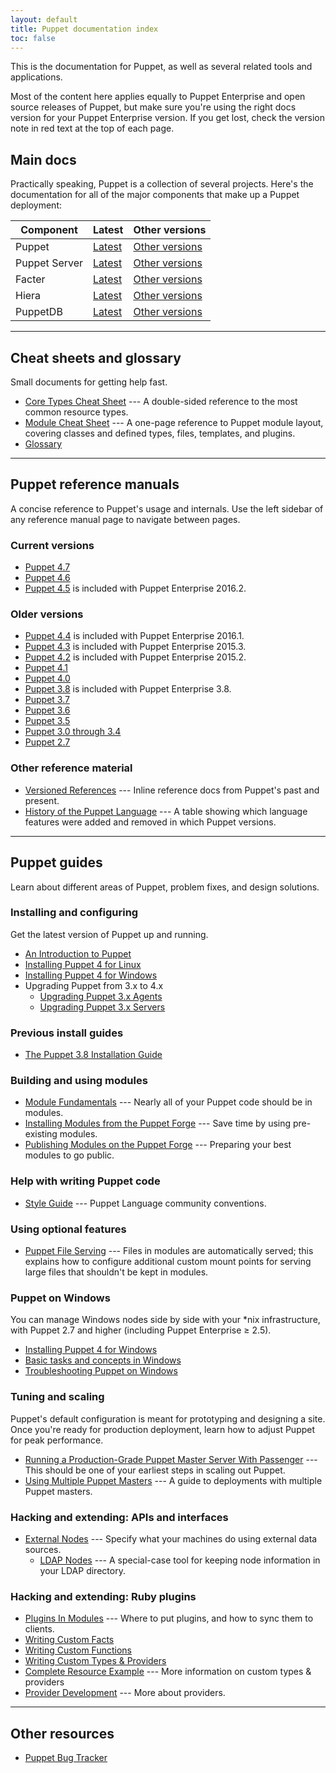 ```yaml
---
layout: default
title: Puppet documentation index
toc: false
---
```


This is the documentation for Puppet, as well as several related tools and applications.

Most of the content here applies equally to Puppet Enterprise and open source releases of Puppet, but make sure you're using the right docs version for your Puppet Enterprise version. If you get lost, check the version note in red text at the top of each page.

## Main docs


Practically speaking, Puppet is a collection of several projects. Here's the documentation for all of the major components that make up a Puppet deployment:

Component     | Latest                             | Other versions
--------------|------------------------------------|--------------------------------------------
Puppet        | [Latest](/puppet/latest/reference) | [Other versions](#puppet-reference-manuals)
Puppet Server | [Latest](/puppetserver/latest)     | [Other versions](/puppetserver)
Facter        | [Latest](/facter/latest)           | [Other versions](/facter)
Hiera         | [Latest](/hiera/latest)            | [Other versions](/hiera)
PuppetDB      | [Latest](/puppetdb/latest)         | [Other versions](/puppetdb)


* * *

## Cheat sheets and glossary


Small documents for getting help fast.

* [Core Types Cheat Sheet](/puppet_core_types_cheatsheet.pdf) --- A double-sided reference to the most common resource types.
* [Module Cheat Sheet](/module_cheat_sheet.pdf) --- A one-page reference to Puppet module layout, covering classes and defined types, files, templates, and plugins.
* [Glossary](/references/glossary.html)

* * *

## Puppet reference manuals

A concise reference to Puppet's usage and internals. Use the left sidebar of any reference manual page to navigate between pages.

### Current versions

* [Puppet 4.7](/puppet/4.7/reference)
* [Puppet 4.6](/puppet/4.6/reference)
* [Puppet 4.5](/puppet/4.5/reference) is included with Puppet Enterprise 2016.2.


### Older versions

* [Puppet 4.4](/puppet/4.4/reference) is included with Puppet Enterprise 2016.1.
* [Puppet 4.3](/puppet/4.3/reference) is included with Puppet Enterprise 2015.3.
* [Puppet 4.2](/puppet/4.2/reference) is included with Puppet Enterprise 2015.2.
* [Puppet 4.1](/puppet/4.1/reference)
* [Puppet 4.0](/puppet/4.0/reference)
* [Puppet 3.8](/puppet/3.8/reference) is included with Puppet Enterprise 3.8.
* [Puppet 3.7](/puppet/3.7/reference)
* [Puppet 3.6](/puppet/3.6/reference)
* [Puppet 3.5](/puppet/3.5/reference)
* [Puppet 3.0 through 3.4](/puppet/3/reference)
* [Puppet 2.7](/puppet/2.7/reference)

### Other reference material

* [Versioned References](/references/) --- Inline reference docs from Puppet's past and present.
* [History of the Puppet Language](/guides/language_history.html) --- A table showing which language features were added and removed in which Puppet versions.


* * *

## Puppet guides

Learn about different areas of Puppet, problem fixes, and design solutions.

### Installing and configuring

Get the latest version of Puppet up and running.

* [An Introduction to Puppet](/guides/introduction.html)
* [Installing Puppet 4 for Linux](/puppet/latest/reference/install_linux.html)
* [Installing Puppet 4 for Windows](/puppet/latest/reference/install_windows.html)
* Upgrading Puppet from 3.x to 4.x
  * [Upgrading Puppet 3.x Agents](/puppet/latest/reference/upgrade_agent.html)
  * [Upgrading Puppet 3.x Servers](/puppet/latest/reference/upgrade_server.html)

### Previous install guides

* [The Puppet 3.8 Installation Guide](puppet/3.8/reference/pre_install.html)

### Building and using modules

* [Module Fundamentals](/puppet/latest/reference/modules_fundamentals.html) --- Nearly all of your Puppet code should be in modules.
* [Installing Modules from the Puppet Forge](/puppet/latest/reference/modules_installing.html) --- Save time by using pre-existing modules.
* [Publishing Modules on the Puppet Forge](/puppet/latest/reference/modules_publishing.html) --- Preparing your best modules to go public.

### Help with writing Puppet code

* [Style Guide](/guides/style_guide.html) --- Puppet Language community conventions.

### Using optional features

* [Puppet File Serving](/puppet/latest/reference/file_serving.html) --- Files in modules are automatically served; this explains how to configure additional custom mount points for serving large files that shouldn't be kept in modules.

### Puppet on Windows

You can manage Windows nodes side by side with your \*nix infrastructure, with Puppet 2.7 and higher (including Puppet Enterprise ≥ 2.5).

* [Installing Puppet 4 for Windows](/puppet/latest/reference/install_windows.html)
* [Basic tasks and concepts in Windows](/pe/latest/windows_basic_tasks.html)
* [Troubleshooting Puppet on Windows](/pe/latest/troubleshooting_windows.html)

### Tuning and scaling

Puppet's default configuration is meant for prototyping and designing a site. Once you're ready for production deployment, learn how to adjust Puppet for peak performance.

* [Running a Production-Grade Puppet Master Server With Passenger](/puppet/latest/reference/passenger.html) --- This should be one of your earliest steps in scaling out Puppet.
* [Using Multiple Puppet Masters](/guides/scaling_multiple_masters.html) --- A guide to deployments with multiple Puppet masters.


### Hacking and extending: APIs and interfaces

* [External Nodes](/guides/external_nodes.html) --- Specify what your machines do using external data sources.
    * [LDAP Nodes](/guides/ldap_nodes.html) --- A special-case tool for keeping node information in your LDAP directory.

### Hacking and extending: Ruby plugins

* [Plugins In Modules](/puppet/latest/reference/plugins_in_modules.html) --- Where to put plugins, and how to sync them to clients.
* [Writing Custom Facts](/facter/latest/custom_facts.html)
* [Writing Custom Functions](/guides/custom_functions.html)
* [Writing Custom Types & Providers](/guides/custom_types.html)
* [Complete Resource Example](/guides/complete_resource_example.html) --- More information on custom types & providers
* [Provider Development](/guides/provider_development.html) --- More about providers.


* * *

## Other resources

* [Puppet Bug Tracker](https://tickets.puppetlabs.com/browse/PUP)
